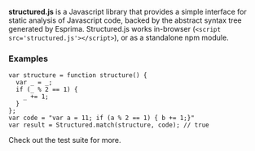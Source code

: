 **structured.js** is a Javascript library that provides a simple interface for static analysis of Javascript code, backed by the abstract syntax tree generated by Esprima. Structured.js works in-browser (`<script src='structured.js'></script>`), or as a standalone npm module.

### Examples

    var structure = function structure() {
      var _ = _;
      if (_ % 2 == 1) {
        _ += 1;
      }
    };
    var code = "var a = 11; if (a % 2 == 1) { b += 1;}"
    var result = Structured.match(structure, code); // true

Check out the test suite for more.
